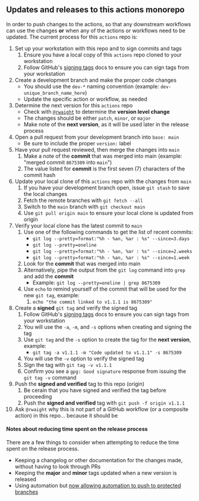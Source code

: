 ## Updates and releases to this actions monorepo

In order to push changes to the actions, so that any downstream workflows can use the changes **or** when any of the actions or workflows need to be updated.  The current process for this `actions` repo is:
1. Set up your workstation with this repo and to sign commits and tags
   1. Ensure you have a local copy of this `actions` repo cloned to your workstation
   2. Follow GitHub's [signing tags](https://docs.github.com/en/authentication/managing-commit-signature-verification/signing-tags) docs to ensure you can sign tags from your workstation
2. Create a development branch and make the proper code changes
    -  You should use the `dev-*` naming convention (example: `dev-unique_branch_name_here`)
    -  Update the specific action or workflow, as needed
3. Determine the next version for this `actions` repo
    - Check with [`@rwaight`](https://github.com/rwaight) to determine the **version level change**
    - The changes should be either `patch`, `minor`, or `major`
    - Make note of the **next version**, as it will be used later in the release process
4. Open a pull request from your development branch into `base: main`
    - Be sure to include the proper `version:` label
5. Have your pull request reviewed, then merge the changes into `main`
   1. Make a note of the **commit** that was merged into main (example: "merged commit `8675309` into `main`")
   2. The value listed for **commit** is the first seven (7) characters of the commit hash
6. Update your local clone of this `actions` repo with the changes from `main`
   1. If you have your development branch open, issue `git stash` to save the local changes
   2. Fetch the remote branches with `git fetch --all`
   3. Switch to the `main` branch with `git checkout main`
   4. Use `git pull origin main` to ensure your local clone is updated from origin
7. Verify your local clone has the latest commit to `main`
   1. Use one of the following commands to get the list of recent commits:
      - `git log --pretty=format:"%h - %an, %ar : %s" --since=3.days`
      - `git log --pretty=oneline`
      - `git log --pretty=format:"%h - %an, %ar : %s" --since=2.weeks`
      - `git log --pretty=format:"%h - %an, %ar : %s" --since=1.week`
   2. Look for the **commit** that was merged into main
   3. Alternatively, pipe the output from the `git log` command into `grep` and add the **commit**
      - Example: `git log --pretty=oneline | grep 8675309`
   4. Use `echo` to remind yourself of the commit that will be used for the new `git tag`, example:
      1. `echo "the commit linked to v1.1.1 is 8675309"`
8. Create a **signed** `git tag` and verify the signed tag
   1. Follow GitHub's [signing tags](https://docs.github.com/en/authentication/managing-commit-signature-verification/signing-tags) docs to ensure you can sign tags from your workstation
   2. You will use the `-a`, `-m`, and `-s` options when creating and signing the tag
   3. Use `git tag` and the `-s` option to create the tag for the **next version**, example:
      - `git tag -a v1.1.1 -m "Code updated to v1.1.1" -s 8675309`
   4. You will use the `-v` option to verify the signed tag
   5. Sign the tag with `git tag -v v1.1.1`
   6. Confirm you see a `gpg: Good signature` response from issuing the `git tag -v` command
9. Push the **signed and verified** tag to this repo (origin)
   1.  Be cerain that you have signed and verified the tag before proceeding
   2.  Push the **signed and verified** tag with `git push -f origin v1.1.1`
10. Ask `@rwaight` why this is not part of a GitHub workflow (or a composite action) in this repo... because it should be


#### Notes about reducing time spent on the release process

There are a few things to consider when attempting to reduce the time spent on the release process.
- Keeping a changelog or other documentation for the changes made, without having to look through PRs
- Keeping the **major** and **minor** tags updated when a new version is released
- Using automation but [now allowing automation to push to protected branches](https://github.com/orgs/community/discussions/25305)
